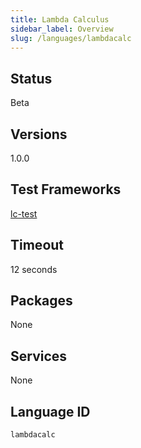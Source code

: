 ```yaml
---
title: Lambda Calculus
sidebar_label: Overview
slug: /languages/lambdacalc
---
```



## Status

Beta

## Versions

1.0.0

## Test Frameworks

[lc-test](/languages/lambdacalc/lc-test/)

## Timeout

12 seconds

## Packages

None

## Services

None

## Language ID

`lambdacalc`
